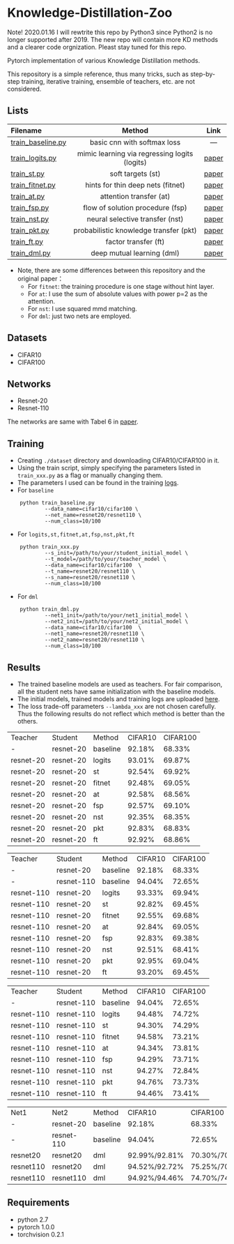 # Knowledge-Distillation-Zoo
Note! 2020.01.16 I will rewtrite this repo by Python3 since Python2 is no longer supported after 2019. The new repo will contain more KD methods and a clearer code orgnization. Pleast stay tuned for this repo.

Pytorch implementation of various Knowledge Distillation methods. 

This repository is a simple reference, thus many tricks, such as step-by-step training, iterative training, ensemble of teachers,  etc. are not considered.

## Lists
  Filename| Method|  Link
  :----| :-----: | :----:    
  [train_baseline.py](https://github.com/AberHu/Knowledge-Distillation-Zoo/blob/master/train_baseline.py) | basic cnn with softmax loss |   —    
  [train_logits.py](https://github.com/AberHu/Knowledge-Distillation-Zoo/blob/master/train_logits.py)   | mimic learning via regressing logits (logits) | [paper](http://papers.nips.cc/paper/5484-do-deep-nets-really-need-to-be-deep.pdf) 
  [train_st.py](https://github.com/AberHu/Knowledge-Distillation-Zoo/blob/master/train_st.py)   | soft targets (st) | [paper](https://arxiv.org/pdf/1503.02531.pdf) 
  [train_fitnet.py](https://github.com/AberHu/Knowledge-Distillation-Zoo/blob/master/train_fitnet.py)   | hints for thin deep nets (fitnet) | [paper](https://arxiv.org/pdf/1412.6550.pdf) 
  [train_at.py](https://github.com/AberHu/Knowledge-Distillation-Zoo/blob/master/train_at.py)   | attention transfer (at) | [paper](https://arxiv.org/pdf/1612.03928.pdf) 
  [train_fsp.py](https://github.com/AberHu/Knowledge-Distillation-Zoo/blob/master/train_fsp.py)   | flow of solution procedure (fsp) | [paper](http://openaccess.thecvf.com/content_cvpr_2017/papers/Yim_A_Gift_From_CVPR_2017_paper.pdf) 
  [train_nst.py](https://github.com/AberHu/Knowledge-Distillation-Zoo/blob/master/train_nst.py)   | neural selective transfer (nst) | [paper](https://arxiv.org/pdf/1707.01219.pdf) 
  [train_pkt.py](https://github.com/AberHu/Knowledge-Distillation-Zoo/blob/master/train_pkt.py)   | probabilistic knowledge transfer (pkt) | [paper](http://openaccess.thecvf.com/content_ECCV_2018/papers/Nikolaos_Passalis_Learning_Deep_Representations_ECCV_2018_paper.pdf) 
  [train_ft.py](https://github.com/AberHu/Knowledge-Distillation-Zoo/blob/master/train_ft.py)   | factor transfer (ft) | [paper](https://arxiv.org/pdf/1802.04977.pdf)
  [train_dml.py](https://github.com/AberHu/Knowledge-Distillation-Zoo/blob/master/train_dml.py)   | deep mutual learning (dml) | [paper](https://arxiv.org/pdf/1706.00384.pdf)

- Note, there are some differences between this repository and the original paper：
	- For `fitnet`: the training procedure is one stage without hint layer.
	- For `at`: I use the sum of absolute values with power p=2 as the attention.
	- For `nst`: I use squared mmd matching.
	- For `dml`: just two nets are employed.

## Datasets
- CIFAR10
- CIFAR100

## Networks
- Resnet-20
- Resnet-110

The networks are same with Tabel 6 in [paper](https://arxiv.org/pdf/1512.03385.pdf).

## Training
- Creating `./dataset` directory and downloading CIFAR10/CIFAR100 in it.
- Using the train script, simply specifying the parameters listed in  `train_xxx.py`  as a flag or manually changing them.
- The parameters I used can be found in the training [logs](https://pan.baidu.com/s/1OpNH0E8IcQkiv1tFWsQt_w?errno=0&errmsg=Auth%20Login%20Sucess&&bduss=&ssnerror=0&traceid=#list/path=%2F).
- For `baseline`
```Shell
    python train_baseline.py
			--data_name=cifar10/cifar100 \
			--net_name=resnet20/resnet110 \
			--num_class=10/100
```
- For `logits,st,fitnet,at,fsp,nst,pkt,ft`
```Shell
    python train_xxx.py
		    --s_init=/path/to/your/student_initial_model \
		    --t_model=/path/to/your/teacher_model \
			--data_name=cifar10/cifar100  \
			--t_name=resnet20/resnet110 \
			--s_name=resnet20/resnet110 \
			--num_class=10/100
```
- For `dml`
```Shell
    python train_dml.py
		    --net1_init=/path/to/your/net1_initial_model \
		    --net2_init=/path/to/your/net2_initial_model \
			--data_name=cifar10/cifar100  \
			--net1_name=resnet20/resnet110 \
			--net2_name=resnet20/resnet110 \
			--num_class=10/100
```

## Results
- The trained baseline models are used as teachers. For fair comparison, all the student nets have same initialization with the baseline models.
- The initial models, trained models and training logs are uploaded [here](https://pan.baidu.com/s/1OpNH0E8IcQkiv1tFWsQt_w?errno=0&errmsg=Auth%20Login%20Sucess&&bduss=&ssnerror=0&traceid=#list/path=%2F).
- The loss trade-off parameters `--lambda_xxx` are not chosen carefully. Thus the following results do not reflect which method is better than the others.

<table>
   <tr>
      <td>Teacher</td>
      <td>Student</td>
      <td>Method</td>
      <td>CIFAR10</td>
      <td>CIFAR100</td>
   </tr>
   <tr>
      <td>-</td>
      <td>resnet-20</td>
      <td>baseline</td>
      <td>92.18%</td>
      <td>68.33%</td>
   </tr>
   <tr>
      <td>resnet-20</td>
      <td>resnet-20</td>
      <td>logits</td>
      <td>93.01%</td>
      <td>69.87%</td>
   </tr>
   <tr>
      <td>resnet-20</td>
      <td>resnet-20</td>
      <td>st</td>
      <td>92.54%</td>
      <td>69.92%</td>
   </tr>
   <tr>
      <td>resnet-20</td>
      <td>resnet-20</td>
      <td>fitnet</td>
      <td>92.48%</td>
      <td>69.05%</td>
   </tr>
   <tr>
      <td>resnet-20</td>
      <td>resnet-20</td>
      <td>at</td>
      <td>92.58%</td>
      <td>68.56%</td>
   </tr>
   <tr>
      <td>resnet-20</td>
      <td>resnet-20</td>
      <td>fsp</td>
      <td>92.57%</td>
      <td>69.10%</td>
   </tr>
   <tr>
      <td>resnet-20</td>
      <td>resnet-20</td>
      <td>nst</td>
      <td>92.35%</td>
      <td>68.35%</td>
   </tr>
   <tr>
      <td>resnet-20</td>
      <td>resnet-20</td>
      <td>pkt</td>
      <td>92.83%</td>
      <td>68.83%</td>
   </tr>
   <tr>
      <td>resnet-20</td>
      <td>resnet-20</td>
      <td>ft</td>
      <td>92.92%</td>
      <td>68.86%</td>
   </tr>
</table>

<table>
   <tr>
      <td>Teacher</td>
      <td>Student</td>
      <td>Method</td>
      <td>CIFAR10</td>
      <td>CIFAR100</td>
   </tr>
   <tr>
      <td>-</td>
      <td>resnet-20</td>
      <td>baseline</td>
      <td>92.18%</td>
      <td>68.33%</td>
   </tr>
   <tr>
      <td>-</td>
      <td>resnet-110</td>
      <td>baseline</td>
      <td>94.04%</td>
      <td>72.65%</td>
   </tr>
   <tr>
      <td>resnet-110</td>
      <td>resnet-20</td>
      <td>logits</td>
      <td>93.33%</td>
      <td>69.94%</td>
   </tr>
   <tr>
      <td>resnet-110</td>
      <td>resnet-20</td>
      <td>st</td>
      <td>92.82%</td>
      <td>69.45%</td>
   </tr>
   <tr>
      <td>resnet-110</td>
      <td>resnet-20</td>
      <td>fitnet</td>
      <td>92.55%</td>
      <td>69.68%</td>
   </tr>
   <tr>
      <td>resnet-110</td>
      <td>resnet-20</td>
      <td>at</td>
      <td>92.84%</td>
      <td>69.05%</td>
   </tr>
   <tr>
      <td>resnet-110</td>
      <td>resnet-20</td>
      <td>fsp</td>
      <td>92.83%</td>
      <td>69.38%</td>
   </tr>
   <tr>
      <td>resnet-110</td>
      <td>resnet-20</td>
      <td>nst</td>
      <td>92.51%</td>
      <td>68.41%</td>
   </tr>
   <tr>
      <td>resnet-110</td>
      <td>resnet-20</td>
      <td>pkt</td>
      <td>92.95%</td>
      <td>69.04%</td>
   </tr>
   <tr>
      <td>resnet-110</td>
      <td>resnet-20</td>
      <td>ft</td>
      <td>93.20%</td>
      <td>69.45%</td>
   </tr>
</table>

<table>
   <tr>
      <td>Teacher</td>
      <td>Student</td>
      <td>Method</td>
      <td>CIFAR10</td>
      <td>CIFAR100</td>
   </tr>
   <tr>
      <td>-</td>
      <td>resnet-110</td>
      <td>baseline</td>
      <td>94.04%</td>
      <td>72.65%</td>
   </tr>
   <tr>
      <td>resnet-110</td>
      <td>resnet-110</td>
      <td>logits</td>
      <td>94.48%</td>
      <td>74.72%</td>
   </tr>
   <tr>
      <td>resnet-110</td>
      <td>resnet-110</td>
      <td>st</td>
      <td>94.30%</td>
      <td>74.29%</td>
   </tr>
   <tr>
      <td>resnet-110</td>
      <td>resnet-110</td>
      <td>fitnet</td>
      <td>94.58%</td>
      <td>73.21%</td>
   </tr>
   <tr>
      <td>resnet-110</td>
      <td>resnet-110</td>
      <td>at</td>
      <td>94.34%</td>
      <td>73.81%</td>
   </tr>
   <tr>
      <td>resnet-110</td>
      <td>resnet-110</td>
      <td>fsp</td>
      <td>94.29%</td>
      <td>73.71%</td>
   </tr>
   <tr>
      <td>resnet-110</td>
      <td>resnet-110</td>
      <td>nst</td>
      <td>94.27%</td>
      <td>72.84%</td>
   </tr>
   <tr>
      <td>resnet-110</td>
      <td>resnet-110</td>
      <td>pkt</td>
      <td>94.76%</td>
      <td>73.73%</td>
   </tr>
   <tr>
      <td>resnet-110</td>
      <td>resnet-110</td>
      <td>ft</td>
      <td>94.46%</td>
      <td>73.41%</td>
   </tr>
</table>

<table>
   <tr>
      <td>Net1</td>
      <td>Net2</td>
      <td>Method</td>
      <td>CIFAR10</td>
      <td>CIFAR100</td>
   </tr>
   <tr>
      <td>-</td>
      <td>resnet-20</td>
      <td>baseline</td>
      <td>92.18%</td>
      <td>68.33%</td>
   </tr>
   <tr>
      <td>-</td>
      <td>resnet-110</td>
      <td>baseline</td>
      <td>94.04%</td>
      <td>72.65%</td>
   </tr>
   <tr>
      <td>resnet20</td>
      <td>resnet20</td>
      <td>dml</td>
      <td>92.99%/92.81%</td>
      <td>70.30%/70.19%</td>
   </tr>
   <tr>
      <td>resnet110</td>
      <td>resnet20</td>
      <td>dml</td>
      <td>94.52%/92.72%</td>
      <td>75.25%/70.26%</td>
   </tr>
   <tr>
      <td>resnet110</td>
      <td>resnet110</td>
      <td>dml</td>
      <td>94.92%/94.46%</td>
      <td>74.70%/74.91%</td>
   </tr>
</table>


## Requirements
- python 2.7
- pytorch 1.0.0
- torchvision 0.2.1
